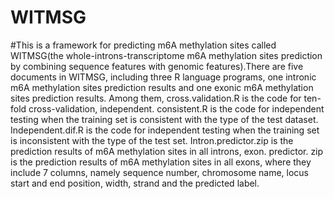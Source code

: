 # WITMSG
#This is a framework for predicting m6A methylation sites called WITMSG(the whole-introns-transcriptome m6A methylation sites prediction by combining sequence features with genomic features).There are five documents in WITMSG, including three R language programs, one intronic m6A methylation sites prediction results and one exonic m6A methylation sites prediction results. Among them, cross.validation.R is the code for ten-fold cross-validation, independent. consistent.R is the code for independent testing when the training set is consistent with the type of the test dataset. Independent.dif.R is the code for independent testing when the training set is inconsistent with the type of the test set. Intron.predictor.zip is the prediction results of m6A methylation sites in all introns, exon. predictor. zip is the prediction results of m6A methylation sites in all exons, where they include 7 columns, namely sequence number, chromosome name, locus start and end position, width, strand and the predicted label.
